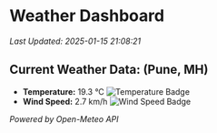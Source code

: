 
# Weather Dashboard

_Last Updated: 2025-01-15 21:08:21_

## Current Weather Data: (Pune, MH)
- **Temperature:** 19.3 °C ![Temperature Badge](https://img.shields.io/badge/Temperature-Low%20Temp-blue)
- **Wind Speed:** 2.7 km/h ![Wind Speed Badge](https://img.shields.io/badge/Wind%20Speed-Low%20Wind-blue)

*Powered by Open-Meteo API*
